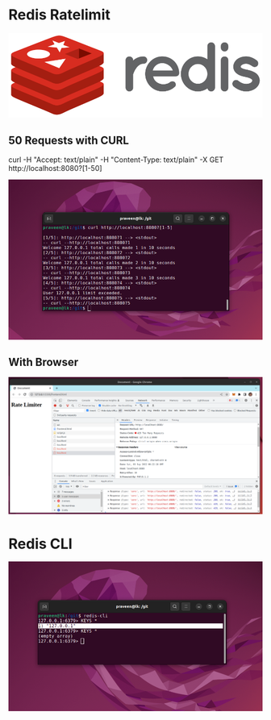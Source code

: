# Redis Ratelimit

![](redis-logo.svg)

## 50 Requests with CURL

curl -H "Accept: text/plain" -H "Content-Type: text/plain" -X GET http://localhost:8080?[1-50]

![](with-curl.png)

## With Browser

![](web-rq.png)

# Redis CLI

![](redis-cli.png)
